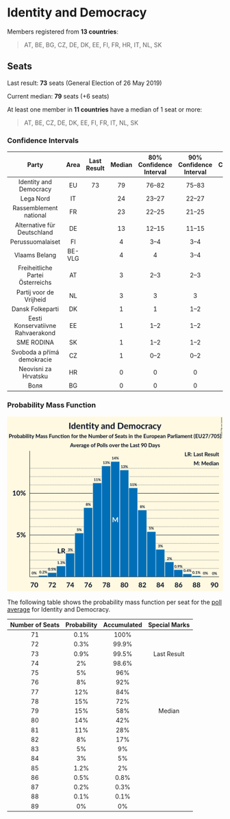 # Identity and Democracy

Members registered from **13 countries**:

> AT, BE, BG, CZ, DE, DK, EE, FI, FR, HR, IT, NL, SK

## Seats

Last result: **73** seats (General Election of 26 May 2019)

Current median: **79** seats (+6 seats)

At least one member in **11 countries** have a median of 1 seat or more:

> AT, BE, CZ, DE, DK, EE, FI, FR, IT, NL, SK

### Confidence Intervals

| Party | Area | Last Result | Median | 80% Confidence Interval | 90% Confidence Interval | 95% Confidence Interval | 99% Confidence Interval |
|:-----:|:----:|:-----------:|:------:|:-----------------------:|:-----------------------:|:-----------------------:|:-----------------------:|
| Identity and Democracy | EU | 73 | 79 | 76–82 | 75–83 | 74–84 | 73–86 |
| Lega Nord | IT | | 24 | 23–27 | 22–27 | 22–28 | 21–29 |
| Rassemblement national | FR | | 23 | 22–25 | 21–25 | 21–26 | 20–26 |
| Alternative für Deutschland | DE | | 13 | 12–15 | 11–15 | 11–16 | 11–16 |
| Perussuomalaiset | FI | | 4 | 3–4 | 3–4 | 3–4 | 3–4 |
| Vlaams Belang | BE-VLG | | 4 | 4 | 3–4 | 3–4 | 3–4 |
| Freiheitliche Partei Österreichs | AT | | 3 | 2–3 | 2–3 | 2–3 | 2–4 |
| Partij voor de Vrijheid | NL | | 3 | 3 | 3 | 3 | 3–4 |
| Dansk Folkeparti | DK | | 1 | 1 | 1–2 | 1–2 | 1–2 |
| Eesti Konservatiivne Rahvaerakond | EE | | 1 | 1–2 | 1–2 | 1–2 | 1–2 |
| SME RODINA | SK | | 1 | 1–2 | 1–2 | 1–2 | 1–2 |
| Svoboda a přímá demokracie | CZ | | 1 | 0–2 | 0–2 | 0–2 | 0–3 |
| Neovisni za Hrvatsku | HR | | 0 | 0 | 0 | 0 | 0 |
| Воля | BG | | 0 | 0 | 0 | 0 | 0 |

### Probability Mass Function

![Graph with seats probability mass function not yet produced](average-2020-02-29-seats-pmf-identityanddemocracy.png "Seats Probability Mass Function")

The following table shows the probability mass function per seat for the [poll average](average-2020-02-29.html) for Identity and Democracy.

| Number of Seats | Probability | Accumulated | Special Marks |
|:---------------:|:-----------:|:-----------:|:-------------:|
| 71 | 0.1% | 100% |  |
| 72 | 0.3% | 99.9% |  |
| 73 | 0.9% | 99.5% | Last Result |
| 74 | 2% | 98.6% |  |
| 75 | 5% | 96% |  |
| 76 | 8% | 92% |  |
| 77 | 12% | 84% |  |
| 78 | 15% | 72% |  |
| 79 | 15% | 58% | Median |
| 80 | 14% | 42% |  |
| 81 | 11% | 28% |  |
| 82 | 8% | 17% |  |
| 83 | 5% | 9% |  |
| 84 | 3% | 5% |  |
| 85 | 1.2% | 2% |  |
| 86 | 0.5% | 0.8% |  |
| 87 | 0.2% | 0.3% |  |
| 88 | 0.1% | 0.1% |  |
| 89 | 0% | 0% |  |


